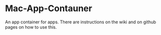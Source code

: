 # Mac-App-Contauner
An app container for apps. There are instructions on the wiki and on github pages on how to use this.
